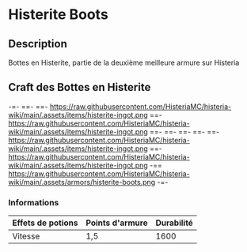 # Histerite Boots

## Description
Bottes en Histerite, partie de la deuxième meilleure armure sur Histeria

## Craft des Bottes en Histerite
-=-
 ==- 
 ==- https://raw.githubusercontent.com/HisteriaMC/histeria-wiki/main/.assets/items/histerite-ingot.png
 ==- https://raw.githubusercontent.com/HisteriaMC/histeria-wiki/main/.assets/items/histerite-ingot.png
 ==- 
 ==- 
 ==- 
 ==- 
 ==- https://raw.githubusercontent.com/HisteriaMC/histeria-wiki/main/.assets/items/histerite-ingot.png
 ==- https://raw.githubusercontent.com/HisteriaMC/histeria-wiki/main/.assets/items/histerite-ingot.png
 -== https://raw.githubusercontent.com/HisteriaMC/histeria-wiki/main/.assets/armors/histerite-boots.png
-=-

### Informations
| Effets de potions | Points d'armure | Durabilité |
| ----------------- |-----------------|------------|
| Vitesse | 1,5 | 1600 |